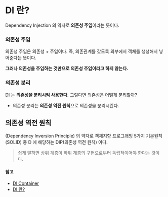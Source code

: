 # DI 란?

Dependency Injection 의 약자로 **의존성 주입**이라는 뜻이다.

### 의존성 주입
의존성 주입은 의존성 + 주입이다.
 즉, 의존관계를 갖도록 외부에서 객체를 생성해서 넣어준다는 뜻이다.

**그러나 의존성을 주입하는 것만으로 의존성 주입이라고 하지 않는다.**

### 의존성 분리
DI 는 **의존성을 분리시켜 사용한다.** 그렇다면 의존성은 어떻게 분리할까?

- 의존성 분리는 **의존성 역전 원칙**으로 의존성을 분리시킨다.

## 의존성 역전 원칙
(Dependency Inversion Principle) 의 약자로 객체지향 프로그래밍 5가지 기본원칙(SOLID) 중 D 에 해당하는 DIP(의존성 역전 원칙) 이다.

> 쉽게 말하면 상위 계층이 하위 계층의 구현으로부터 독립적이어야 한다는 것이다.



#### 참고
- [DI Container](https://eunjin3786.tistory.com/233)
- [DI 란?](https://medium.com/@jang.wangsu/di-dependency-injection-%EC%9D%B4%EB%9E%80-1b12fdefec4f)